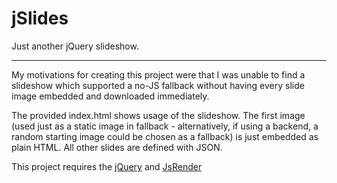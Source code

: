 jSlides
=======

Just another jQuery slideshow.

---

My motivations for creating this project were that I was unable to find a slideshow which supported a no-JS fallback without having every slide image embedded and downloaded immediately.

The provided index.html shows usage of the slideshow.  The first image (used just as a static image in fallback - alternatively, if using a backend, a random starting image could be chosen as a fallback) is just embedded as plain HTML.  All other slides are defined with JSON.

This project requires the [jQuery](http://jquery.com) and [JsRender](https://github.com/BorisMoore/jsrender)
